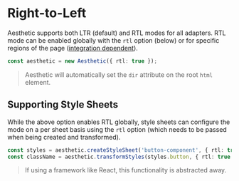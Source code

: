 # Right-to-Left

Aesthetic supports both LTR (default) and RTL modes for all adapters. RTL mode can be enabled
globally with the `rtl` option (below) or for specific regions of the page
([integration dependent](./integrations/README.md)).

```ts
const aesthetic = new Aesthetic({ rtl: true });
```

> Aesthetic will automatically set the `dir` attribute on the root `html` element.

## Supporting Style Sheets

While the above option enables RTL globally, style sheets can configure the mode on a per sheet
basis using the `rtl` option (which needs to be passed when being created and transformed).

```ts
const styles = aesthetic.createStyleSheet('button-component', { rtl: true });
const className = aesthetic.transformStyles(styles.button, { rtl: true });
```

> If using a framework like React, this functionality is abstracted away.
